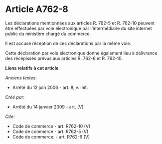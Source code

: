 # Article A762-8

Les déclarations mentionnées aux articles R. 762-5 et R. 762-10 peuvent être effectuées par voie électronique par
l'intermédiaire du site internet public du ministère chargé du commerce. 

Il est accusé réception de ces déclarations par la même voie. 

Cette déclaration par voie électronique donne également lieu à délivrance des récépissés prévus aux articles R. 762-6 et R.
762-10.

**Liens relatifs à cet article**

_Anciens textes_:

  - Arrêté du 12 juin 2006 - art. 8, v. init.

_Créé par_:

  - Arrêté du 14 janvier 2009 - art. (V)

_Cite_:

  - Code de commerce - art. R762-10 (V)
  - Code de commerce - art. R762-5 (V)
  - Code de commerce. - art. R762-6 (V)
